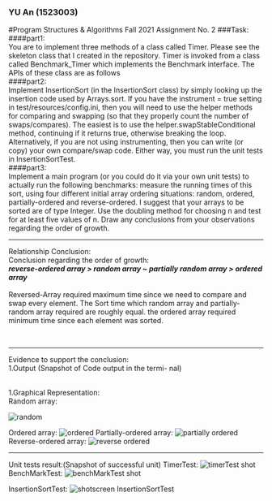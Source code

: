 ###     YU An (1523003)
#Program Structures & Algorithms Fall 2021 Assignment No. 2
###Task:<br> 
####part1:<br>
You are to implement three methods of a class called Timer. Please see the skeleton class that I created in the repository. Timer is invoked from a class called Benchmark_Timer which implements the Benchmark interface. The APIs of these class are as follows<br>
####part2:<br>
Implement InsertionSort (in the InsertionSort class) by simply looking up the insertion code used by Arrays.sort. If you have the instrument = true setting in test/resources/config.ini, then you will need to use the helper methods for comparing and swapping (so that they properly count the number of swaps/compares). The easiest is to use the helper.swapStableConditional method, continuing if it returns true, otherwise breaking the loop. Alternatively, if you are not using instrumenting, then you can write (or copy) your own compare/swap code. Either way, you must run the unit tests in InsertionSortTest.<br>
####part3:<br>
Implement a main program (or you could do it via your own unit tests) to actually run the following benchmarks: measure the running times of this sort, using four different initial array ordering situations: random, ordered, partially-ordered and reverse-ordered. I suggest that your arrays to be sorted are of type Integer. Use the doubling method for choosing n and test for at least five values of n. Draw any conclusions from your observations regarding the order of growth.
***
Relationship Conclusion:<br>
Conclusion regarding the order of growth:<br>**_reverse-ordered array > random array ~ partially random array > ordered array<br>_**<br>
Reversed-Array required maximum time since we need to compare and swap every element. The Sort time which random array and partially-random array required are roughly equal. the ordered array required minimum time since each element was sorted.

<br> 

***
Evidence to support the conclusion:  
1.Output (Snapshot of Code output in the termi-
nal)

<br>
1.Graphical Representation:<br>
Random array:

![random](https://user-images.githubusercontent.com/50298195/134817982-7c4e344a-c76c-46cb-a576-32e67d849c74.PNG)

Ordered array:
![ordered](https://user-images.githubusercontent.com/50298195/134817954-c1d869b9-47e0-459f-8764-16e655d06ab7.PNG)
Partially-ordered array:
![partially ordered](https://user-images.githubusercontent.com/50298195/134817998-88c0c51b-1e25-434a-a96d-8da9ea01787b.PNG)
Reverse-ordered array:
![reverse ordered](https://user-images.githubusercontent.com/50298195/134818010-b0ee9abc-ab0c-4d4b-8eb8-983a95d86140.PNG)
<br>

***
Unit tests result:(Snapshot of successful unit)
TimerTest:
![timerTest shot](https://user-images.githubusercontent.com/50298195/134817814-4cb1027b-7bd1-4b05-abaa-1bd181b1b7a7.PNG)
BenchMarkTest:
![benchMarkTest shot](https://user-images.githubusercontent.com/50298195/134817782-77121f70-a067-4323-bfc6-41978e291a07.PNG)

InsertionSortTest:
![shotscreen InsertionSortTest](https://user-images.githubusercontent.com/50298195/134817800-b297707c-bbeb-427f-bfe4-bc796b631825.PNG)